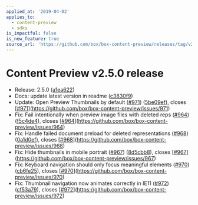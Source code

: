 ```yaml
---
applied_at: '2019-04-02'
applies_to:
  - content-preview
  - sdks
is_impactful: false
is_new_feature: true
source_url: 'https://github.com/box/box-content-preview/releases/tag/v2.5.0'
---
```


# Content Preview v2.5.0 release


* Release: 2.5.0 ([a1ea622](https://github.com/box/box-content-preview/commit[a1ea622](https://github.com/box/box-content-preview/commit/a1ea622)))
* Docs: update latest version in readme ([c3830f9](https://github.com/box/box-content-preview/commit[c3830f9](https://github.com/box/box-content-preview/commit/c3830f9)))
* Update: Open Preview Thumbnails by default ([#971](https://github.com/box/box-content-preview/pull/971)) ([5be09ef](https://github.com/box/box-content-preview/commit[5be09ef](https://github.com/box/box-content-preview/commit/5be09ef))), closes [[#971](https://github.com/box/box-content-preview/pull/971)](https://github.com/box/box-content-preview/issues/971)
* Fix: Fail intentionally when preview image files with deleted reps ([#964](https://github.com/box/box-content-preview/pull/964)) ([f5c4de4](https://github.com/box/box-content-preview/commit[f5c4de4](https://github.com/box/box-content-preview/commit/f5c4de4))), closes [[#964](https://github.com/box/box-content-preview/pull/964)](https://github.com/box/box-content-preview/issues/964)
* Fix: Handle failed document preload for deleted representations ([#968](https://github.com/box/box-content-preview/pull/968)) ([0a1d0ef](https://github.com/box/box-content-preview/commit[0a1d0ef](https://github.com/box/box-content-preview/commit/0a1d0ef))), closes [[#968](https://github.com/box/box-content-preview/pull/968)](https://github.com/box/box-content-preview/issues/968)
* Fix: Hide thumbnails in mobile portrait ([#967](https://github.com/box/box-content-preview/pull/967)) ([8d5cbb8](https://github.com/box/box-content-preview/commit[8d5cbb8](https://github.com/box/box-content-preview/commit/8d5cbb8))), closes [[#967](https://github.com/box/box-content-preview/pull/967)](https://github.com/box/box-content-preview/issues/967)
* Fix: Keyboard navigation should only focus meaningful elements ([#970](https://github.com/box/box-content-preview/pull/970)) ([cb6fe25](https://github.com/box/box-content-preview/commit[cb6fe25](https://github.com/box/box-content-preview/commit/cb6fe25))), closes [[#970](https://github.com/box/box-content-preview/pull/970)](https://github.com/box/box-content-preview/issues/970)
* Fix: Thumbnail navigation now animates correctly in IE11 ([#972](https://github.com/box/box-content-preview/pull/972)) ([cf53a79](https://github.com/box/box-content-preview/commit[cf53a79](https://github.com/box/box-content-preview/commit/cf53a79))), closes [[#972](https://github.com/box/box-content-preview/pull/972)](https://github.com/box/box-content-preview/issues/972)



